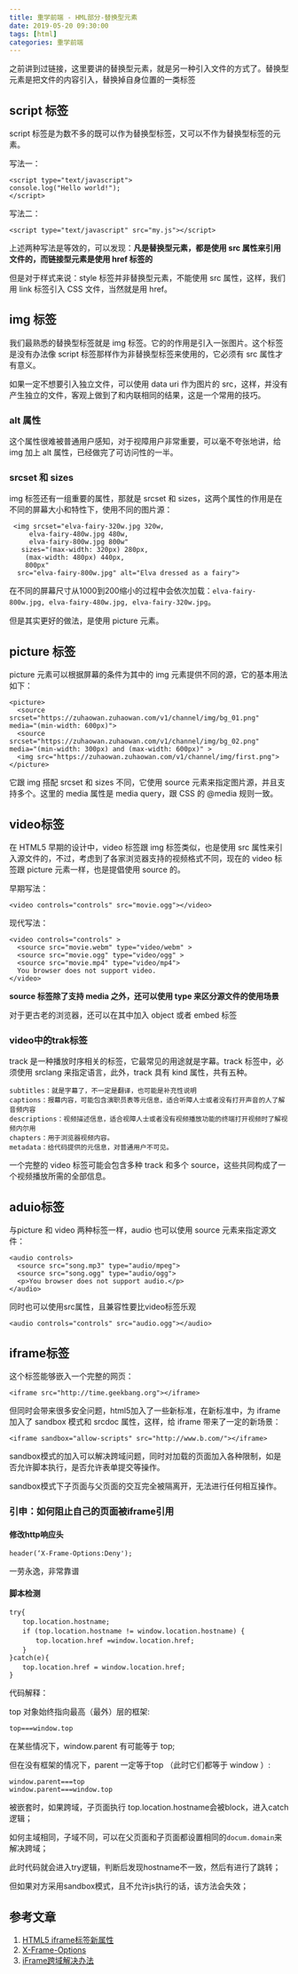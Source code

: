 ```yaml
---
title: 重学前端 - HML部分-替换型元素
date: 2019-05-20 09:30:00
tags: [html]
categories: 重学前端
---
```

之前讲到过链接，这里要讲的替换型元素，就是另一种引入文件的方式了。替换型元素是把文件的内容引入，替换掉自身位置的一类标签
<!-- more -->
## script 标签
script 标签是为数不多的既可以作为替换型标签，又可以不作为替换型标签的元素。
    
写法一：

	<script type="text/javascript">
	console.log("Hello world!");	
	</script>

写法二：
	
	<script type="text/javascript" src="my.js"></script>

上述两种写法是等效的，可以发现：**凡是替换型元素，都是使用 src 属性来引用文件的，而链接型元素是使用 href 标签的**  

但是对于样式来说：style 标签并非替换型元素，不能使用 src 属性，这样，我们用 link 标签引入 CSS 文件，当然就是用 href。
<!-- more -->

## img 标签
我们最熟悉的替换型标签就是 img 标签。它的的作用是引入一张图片。这个标签是没有办法像 script 标签那样作为非替换型标签来使用的，它必须有 src 属性才有意义。   

如果一定不想要引入独立文件，可以使用 data uri 作为图片的 src，这样，并没有产生独立的文件，客观上做到了和内联相同的结果，这是一个常用的技巧。


### alt 属性

这个属性很难被普通用户感知，对于视障用户非常重要，可以毫不夸张地讲，给 img 加上 alt 属性，已经做完了可访问性的一半。

### srcset 和 sizes
img 标签还有一组重要的属性，那就是 srcset 和 sizes，这两个属性的作用是在不同的屏幕大小和特性下，使用不同的图片源：

	
	 <img srcset="elva-fairy-320w.jpg 320w,
	     elva-fairy-480w.jpg 480w,
	     elva-fairy-800w.jpg 800w"
	   sizes="(max-width: 320px) 280px,
	    (max-width: 480px) 440px,
	    800px"
	  src="elva-fairy-800w.jpg" alt="Elva dressed as a fairy">
在不同的屏幕尺寸从1000到200缩小的过程中会依次加载：`elva-fairy-800w.jpg, elva-fairy-480w.jpg, elva-fairy-320w.jpg`。  

但是其实更好的做法，是使用 picture 元素。

## picture 标签
picture 元素可以根据屏幕的条件为其中的 img 元素提供不同的源，它的基本用法如下：

	<picture>
	  <source srcset="https://zuhaowan.zuhaowan.com/v1/channel/img/bg_01.png" media="(min-width: 600px)">
	  <source srcset="https://zuhaowan.zuhaowan.com/v1/channel/img/bg_02.png" media="(min-width: 300px) and (max-width: 600px)" >
	  <img src="https://zuhaowan.zuhaowan.com/v1/channel/img/first.png">
	</picture>
它跟 img 搭配 srcset 和 sizes 不同，它使用 source 元素来指定图片源，并且支持多个。这里的 media 属性是 media query，跟 CSS 的 @media 规则一致。

## video标签
在 HTML5 早期的设计中，video 标签跟 img 标签类似，也是使用 src 属性来引入源文件的，不过，考虑到了各家浏览器支持的视频格式不同，现在的 video 标签跟 picture 元素一样，也是提倡使用 source 的。

早期写法：

    <video controls="controls" src="movie.ogg"></video>

现代写法：

	<video controls="controls" >
	  <source src="movie.webm" type="video/webm" >
	  <source src="movie.ogg" type="video/ogg" >
	  <source src="movie.mp4" type="video/mp4">
	  You browser does not support video.
	</video>
**source 标签除了支持 media 之外，还可以使用 type 来区分源文件的使用场景**

对于更古老的浏览器，还可以在其中加入 object 或者 embed 标签

### video中的trak标签
track 是一种播放时序相关的标签，它最常见的用途就是字幕。track 标签中，必须使用 srclang 来指定语言，此外，track 具有 kind 属性，共有五种。
	
	subtitles：就是字幕了，不一定是翻译，也可能是补充性说明
	captions：报幕内容，可能包含演职员表等元信息，适合听障人士或者没有打开声音的人了解音频内容
	descriptions：视频描述信息，适合视障人士或者没有视频播放功能的终端打开视频时了解视频内尔用
	chapters：用于浏览器视频内容。
	metadata：给代码提供的元信息，对普通用户不可见。

一个完整的 video 标签可能会包含多种 track 和多个 source，这些共同构成了一个视频播放所需的全部信息。
## aduio标签
与picture 和 video 两种标签一样，audio 也可以使用 source 元素来指定源文件：

	<audio controls>
	  <source src="song.mp3" type="audio/mpeg">
	  <source src="song.ogg" type="audio/ogg">
	  <p>You browser does not support audio.</p>	
	</audio>
同时也可以使用src属性，且兼容性要比video标签乐观

	<audio controls="controls" src="audio.ogg"></audio>
## iframe标签
这个标签能够嵌入一个完整的网页：

	<iframe src="http://time.geekbang.org"></iframe>

但同时会带来很多安全问题，html5加入了一些新标准，在新标准中，为 iframe 加入了 sandbox 模式和 srcdoc 属性，这样，给 iframe 带来了一定的新场景：

	<iframe sandbox="allow-scripts" src="http://www.b.com/"></iframe>
sandbox模式的加入可以解决跨域问题，同时对加载的页面加入各种限制，如是否允许脚本执行，是否允许表单提交等操作。

sandbox模式下子页面与父页面的交互完全被隔离开，无法进行任何相互操作。

### 引申：如何阻止自己的页面被iframe引用

#### 修改http响应头

	header(‘X-Frame-Options:Deny');
一劳永逸，非常靠谱

#### 脚本检测


	try{
	　　top.location.hostname;
	　　if (top.location.hostname != window.location.hostname) {
	　　　　top.location.href =window.location.href;
	　　}
	}catch(e){
	　　top.location.href = window.location.href;
	}
代码解释：  

top 对象始终指向最高（最外）层的框架:

	top===window.top

在某些情况下，window.parent 有可能等于 top;  
 
但在没有框架的情况下，parent 一定等于top （此时它们都等于 window ）:
	
	window.parent===top
    window.parent===window.top

被嵌套时，如果跨域，子页面执行 top.location.hostname会被block，进入catch逻辑；

如何主域相同，子域不同，可以在父页面和子页面都设置相同的`docum.domain`来解决跨域；

此时代码就会进入try逻辑，判断后发现hostname不一致，然后有进行了跳转；

但如果对方采用sandbox模式，且不允许js执行的话，该方法会失效；
## 参考文章
1. [HTML5 iframe标签新属性](http://www.w3school.com.cn/tags/tag_iframe.asp)
2. [X-Frame-Options](https://developer.mozilla.org/zh-CN/docs/Web/HTTP/X-Frame-Options)
3. [iFrame跨域解决办法](https://www.cnblogs.com/boystar/p/6909214.html)
